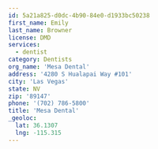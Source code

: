 ```yaml
---
id: 5a21a825-d0dc-4b90-84e0-d1933bc50238
first_name: Emily
last_name: Browner
license: DMD
services:
  - dentist
category: Dentists
org_name: 'Mesa Dental'
address: '4280 S Hualapai Way #101'
city: 'Las Vegas'
state: NV
zip: '89147'
phone: '(702) 786-5800'
title: 'Mesa Dental'
_geoloc:
  lat: 36.1307
  lng: -115.315
---
```

